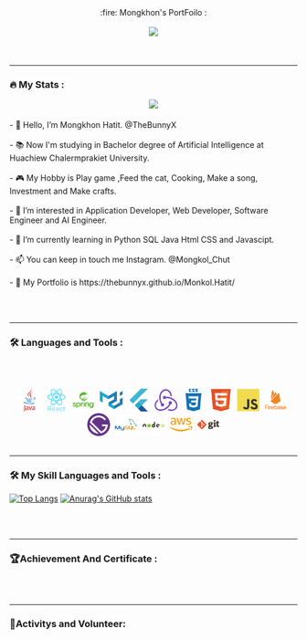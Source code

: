 <div id="header" align="center">
:fire: Mongkhon's PortFoilo :
</br></br>
</div>
<!---
https://www.creative-tim.com/blog/educational-tech/how-to-create-github-profile/
--->
<div >

</div>
<div id="header" align="center">
  <img src="https://media.giphy.com/media/htSeueZxZ2RkBPrIe1/giphy.gif" width="150"/>
</div>
<!--- 
<div id="header" align="center">
  <img src="https://komarev.com/ghpvc/?username=TheBunnyX&style=flat-square&color=blue" alt=""/>
</div>
--->
</br></br>

---

### :fire: My Stats :

<div id="header" align="center">
  <img src="https://matlensilver.com/wp-content/uploads/2021/07/new.gif" width="350"/>
</div>
</br>- 👋 Hello, I’m Mongkhon Hatit. @TheBunnyX</br>
</br>- 📚 Now I'm studying in Bachelor degree of Artificial Intelligence at Huachiew Chalermprakiet University.</br>
</br>- 🎮 My Hobby is Play game ,Feed the cat, Cooking, Make a song, Investment and Make crafts.</br>
</br>- 👀 I’m interested in Application Developer, Web Developer, Software Engineer and AI Engineer.</br>
</br>- 🌱 I’m currently learning in Python SQL Java Html CSS and Javascipt.</br>
</br>- 📫 You can keep in touch me Instagram. @Mongkol_Chut</br> 
</br>- 💎 My Portfolio is https://thebunnyx.github.io/Monkol.Hatit/</br>

</br></br>

---

### :hammer_and_wrench: Languages and Tools :
</br></br>
<!---
this is https://github.com/devicons/devicon/tree/master/icons for icon
--->
<div align = "center">
  <img src="https://github.com/devicons/devicon/blob/master/icons/java/java-original-wordmark.svg" title="Java" alt="Java" width="40" height="40"/>&nbsp;
  <img src="https://github.com/devicons/devicon/blob/master/icons/react/react-original-wordmark.svg" title="React" alt="React" width="40" height="40"/>&nbsp;
  <img src="https://github.com/devicons/devicon/blob/master/icons/spring/spring-original-wordmark.svg" title="Spring" alt="Spring" width="40" height="40"/>&nbsp;
  <img src="https://github.com/devicons/devicon/blob/master/icons/materialui/materialui-original.svg" title="Material UI" alt="Material UI" width="40" height="40"/>&nbsp;
  <img src="https://github.com/devicons/devicon/blob/master/icons/flutter/flutter-original.svg" title="Flutter" alt="Flutter" width="40" height="40"/>&nbsp;
  <img src="https://github.com/devicons/devicon/blob/master/icons/redux/redux-original.svg" title="Redux" alt="Redux " width="40" height="40"/>&nbsp;
  <img src="https://github.com/devicons/devicon/blob/master/icons/css3/css3-plain-wordmark.svg"  title="CSS3" alt="CSS" width="40" height="40"/>&nbsp;
  <img src="https://github.com/devicons/devicon/blob/master/icons/html5/html5-original.svg" title="HTML5" alt="HTML" width="40" height="40"/>&nbsp;
  <img src="https://github.com/devicons/devicon/blob/master/icons/javascript/javascript-original.svg" title="JavaScript" alt="JavaScript" width="40" height="40"/>&nbsp;
  <img src="https://github.com/devicons/devicon/blob/master/icons/firebase/firebase-plain-wordmark.svg" title="Firebase" alt="Firebase" width="40" height="40"/>&nbsp;
  <img src="https://github.com/devicons/devicon/blob/master/icons/gatsby/gatsby-original.svg" title="Gatsby"  alt="Gatsby" width="40" height="40"/>&nbsp;
  <img src="https://github.com/devicons/devicon/blob/master/icons/mysql/mysql-original-wordmark.svg" title="MySQL"  alt="MySQL" width="40" height="40"/>&nbsp;
  <img src="https://github.com/devicons/devicon/blob/master/icons/nodejs/nodejs-original-wordmark.svg" title="NodeJS" alt="NodeJS" width="40" height="40"/>&nbsp;
  <img src="https://github.com/devicons/devicon/blob/master/icons/amazonwebservices/amazonwebservices-plain-wordmark.svg" title="AWS" alt="AWS" width="40" height="40"/>&nbsp;
  <img src="https://github.com/devicons/devicon/blob/master/icons/git/git-original-wordmark.svg" title="Git" **alt="Git" width="40" height="40"/>
</br></br>
</div>


---

###  :hammer_and_wrench: My Skill Languages and Tools :

[![Top Langs](https://github-readme-stats.vercel.app/api/top-langs/?username=TheBunnyX)](https://github.com/TheBunnyX)
[![Anurag's GitHub stats](https://github-readme-stats.vercel.app/api?username=TheBunnyX&theme=transparent)](https://github.com/TheBunnyX)

</br></br>
<div id="header" align="center">
  
</div>

---

###  :trophy:Achievement And Certificate :

<div id="header" align="center">
</br></br>
</div>


---

###  :handshake:Activitys and Volunteer:

<!---
TheBunnyX/TheBunnyX is a ✨ special ✨ repository because its `README.md` (this file) appears on your GitHub profile.
You can click the Preview link to take a look at your changes.
this is https://github.com/devicons/devicon/tree/master/icons for icon
--->


